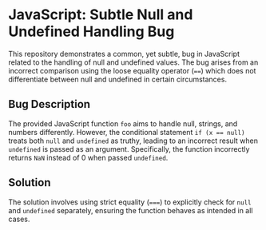 # JavaScript: Subtle Null and Undefined Handling Bug

This repository demonstrates a common, yet subtle, bug in JavaScript related to the handling of null and undefined values.  The bug arises from an incorrect comparison using the loose equality operator (`==`) which does not differentiate between null and undefined in certain circumstances.

## Bug Description

The provided JavaScript function `foo` aims to handle null, strings, and numbers differently. However, the conditional statement `if (x == null)` treats both `null` and `undefined` as truthy, leading to an incorrect result when `undefined` is passed as an argument.  Specifically, the function incorrectly returns `NaN` instead of 0 when passed `undefined`.

## Solution

The solution involves using strict equality (`===`) to explicitly check for `null` and `undefined` separately, ensuring the function behaves as intended in all cases.